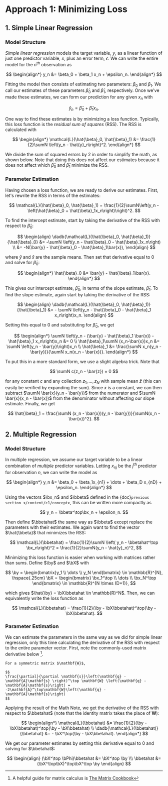 # Approach 1: Minimizing Loss

$$
\newcommand{\sumN}{\sum_{n = 1}^N}
\newcommand{\sumn}{\sum_n}
\newcommand{\prodN}{\prod_{n = 1}^N}
\newcommand{\by}{\mathbf{y}} \newcommand{\bX}{\mathbf{X}}
\newcommand{\bx}{\mathbf{x}}
\newcommand{\bbeta}{\boldsymbol{\beta}}
\newcommand{\btheta}{\boldsymbol{\theta}}
\newcommand{\bbetahat}{\boldsymbol{\hat{\beta}}}
\newcommand{\bthetahat}{\boldsymbol{\hat{\theta}}}
\newcommand{\bSigma}{\boldsymbol{\Sigma}}
\newcommand{\bphi}{\boldsymbol{\phi}}
\newcommand{\bPhi}{\boldsymbol{\Phi}}
\newcommand{\bT}{\mathbf{T}}
\newcommand{\dadb}[2]{\frac{\partial #1}{\partial #2}}
\newcommand{\iid}{\overset{\small{\text{i.i.d.}}}{\sim}}
$$

## 1. Simple Linear Regression



### Model Structure

*Simple linear regression* models the target variable, $y$, as a linear function of just one predictor variable, $x$, plus an error term, $\epsilon$. We can write the entire model for the $n^\text{th}$ observation as 

$$
\begin{align*}
y_n &= \beta_0 + \beta_1 x_n + \epsilon_n.
\end{align*}
$$



Fitting the model then consists of estimating two parameters: $\beta_0$ and $\beta_1$. We call our estimates of these parameters $\hat{\beta}_0$ and $\hat{\beta}_1$, respectively. Once we've made these estimates, we can form our prediction for any given $x_n$ with 

$$
\hat{y}_n = \hat{\beta}_0 + \hat{\beta}_1 x_n. 
$$

One way to find these estimates is by minimizing a loss function. Typically, this loss function is the *residual sum of squares* (RSS). The RSS is calculated with


$$
\begin{align*}
\mathcal{L}(\hat{\beta}_0, \hat{\beta}_1) &= \frac{1}{2}\sumN \left(y_n - \hat{y}_n\right)^2.
\end{align*}
$$



We divide the sum of squared errors by 2 in order to simplify the math, as shown below. Note that doing this does not affect our estimates because it does not affect which $\hat{\beta}_0$ and $\hat{\beta}_1$ minimize the RSS.



### Parameter Estimation

Having chosen a loss function, we are ready to derive our estimates. First, let's rewrite the RSS in terms of the estimates:


$$
\mathcal{L}(\hat{\beta}_0, \hat{\beta}_1) = \frac{1}{2}\sumN\left(y_n - \left(\hat{\beta}_0 + \hat{\beta}_1x_n\right)\right)^2.
$$


To find the intercept estimate, start by taking the derivative of the RSS with respect to $\hat{\beta}_0$:


$$
\begin{align}
\dadb{\mathcal{L}(\hat{\beta}_0, \hat{\beta}_1)}{\hat{\beta}_0} &= -\sumN \left(y_n - \hat{\beta}_0 - \hat{\beta}_1x_n\right)  \\
&= -N(\bar{y} - \hat{\beta}_0 - \hat{\beta}_1\bar{x}),
\end{align}
$$


where $\bar{y}$ and $\bar{x}$ are the sample means. Then set that derivative equal to 0 and solve for $\hat{\beta}_0$:

$$
\begin{align*}
\hat{\beta}_0 &= \bar{y} - \hat{\beta}_1\bar{x}.
\end{align*}
$$

This gives our intercept estimate, $\hat{\beta}_0$, in terms of the slope estimate, $\hat{\beta}_1$. To find the slope estimate, again start by taking the derivative of the RSS: 


$$
\begin{align}
\dadb{\mathcal{L}(\hat{\beta}_0, \hat{\beta}_1)}{\hat{\beta}_1} &= - \sumN \left(y_n - \hat{\beta}_0 - \hat{\beta}_1 x_n\right)x_n.
\end{align}
$$


Setting this equal to 0 and substituting for $\hat{\beta}_0$, we get

$$
\begin{align*}
\sumN \left(y_n - (\bar{y} - \hat{\beta}_1 \bar{x}) - \hat{\beta}_1 x_n\right)x_n &= 0
\\
\hat{\beta}_1\sumN (x_n-\bar{x})x_n &= \sumN \left(y_n - \bar{y}\right)x_n 
\\
\hat{\beta}_1 &= \frac{\sumN x_n(y_n - \bar{y})}{\sumN x_n(x_n - \bar{x})}.
\end{align*}
$$


To put this in a more standard form, we use a slight algebra trick. Note that 


$$
\sumN c(z_n - \bar{z}) = 0
$$


for any constant $c$ and any collection $z_1, \dots, z_N$ with sample mean $\bar{z}$ (this can easily be verified by expanding the sum). Since $\bar{x}$ is a constant, we can then subtract  $\sumN \bar{x}(y_n - \bar{y})$ from the numerator and $\sumN \bar{x}(x_n - \bar{x})$ from the denominator without affecting our slope estimate. Finally, we get


$$
\hat{\beta}_1 = \frac{\sumN (x_n - \bar{x})(y_n - \bar{y})}{\sumN(x_n - \bar{x})^2}.
$$



## 2. Multiple Regression



### Model Structure

In multiple regression, we assume our target variable to be a linear combination of *multiple* predictor variables. Letting $x_{nj}$ be the $j^\text{th}$ predictor for observation $n$, we can write the model as



$$
\begin{align*}
y_n &= \beta_0 + \beta_1x_{n1} + \dots + \beta_D x_{nD} + \epsilon_n.
\end{align*}
$$



Using the vectors $\bx_n$ and $\bbeta$ defined in the {doc}`previous section </content/c1/concept>`, this can be written more compactly as 


$$
y_n = \bbeta^\top\bx_n + \epsilon_n.
$$



Then define $\bbetahat$ the same way as $\bbeta$ except replace the parameters with their estimates. We again want to find the vector $\hat{\bbeta}$ that minimizes the RSS: 



$$
\mathcal{L}(\bbetahat) = \frac{1}{2}\sumN \left( y_n - \bbetahat^\top \bx_n\right)^2 = \frac{1}{2}\sumN(y_n - \hat{y}_n)^2,
$$



Minimizing this loss function is easier when working with matrices rather than sums. Define $\by$ and $\bX$ with


$$
\by = \begin{bmatrix}y_1 \\ \dots \\ y_N  \end{bmatrix} \in \mathbb{R}^{N}, \hspace{.25cm} \bX = \begin{bmatrix} \bx_1^\top \\ \dots \\ \bx_N^\top  \end{bmatrix} \in \mathbb{R}^{N \times (D+1)},
$$



which gives $\hat{\by} = \bX\bbetahat \in \mathbb{R}^N$. Then, we can equivalently write the loss function as


$$
\mathcal{L}(\bbetahat) = \frac{1}{2}(\by - \bX\bbetahat)^\top(\by - \bX\bbetahat).
$$


### Parameter Estimation

We can estimate the parameters in the same way as we did for simple linear regression, only this time calculating the derivative of the RSS with respect to the entire parameter vector. First, note the commonly-used matrix derivative below [^ref1]. 



```{admonition} Math Note
For a symmetric matrix $\mathbf{W}$,

$$
\frac{\partial}{\partial \mathbf{s}}\left(\mathbf{q} - \mathbf{A}\mathbf{s} \right)^\top \mathbf{W} \left(\mathbf{q} - \mathbf{A}\mathbf{s}\right) = -2\mathbf{A}^\top\mathbf{W}\left(\mathbf{q} - \mathbf{A}\mathbf{s}\right)
$$
```




Applying the result of the Math Note, we get the derivative of the RSS with respect to $\bbetahat$ (note that the identity matrix takes the place of $\mathbf{W}$):


$$
\begin{align*}
\mathcal{L}(\bbetahat) &= \frac{1}{2}(\by - \bX\bbetahat)^\top(\by - \bX\bbetahat) 
\\
\dadb{\mathcal{L}(\bbetahat)}{\bbetahat} &= - \bX^\top(\by - \bX\bbetahat).
\end{align*}
$$

We get our parameter estimates by setting this derivative equal to 0 and solving for $\bbetahat$:


$$
\begin{align}
(\bX^\top \bPhi)\bbetahat &= \bX^\top \by \\\
\bbetahat &= (\bX^\top\bX)^\top\bX^\top \by
\end{align}
$$


[^ref1]: A helpful guide for matrix calculus is [The Matrix Cookbook](https://www.math.uwaterloo.ca/~hwolkowi/matrixcookbook.pdf)


